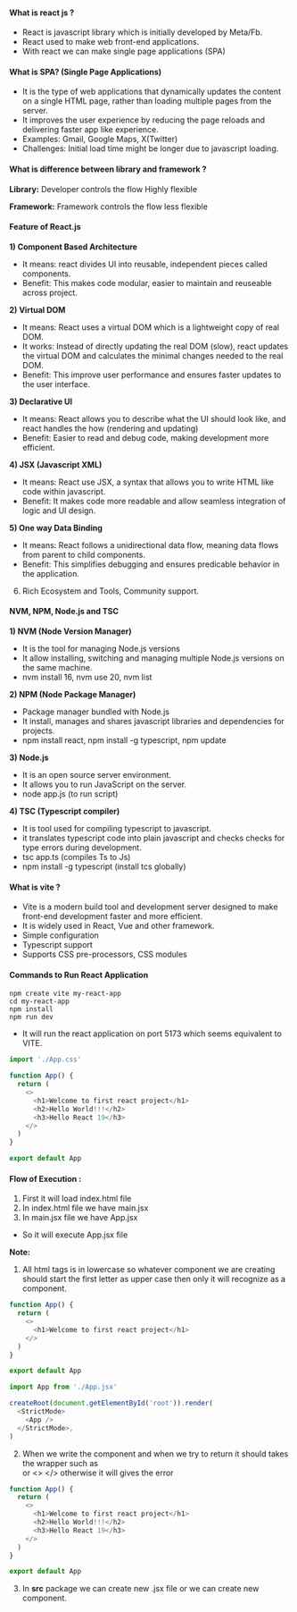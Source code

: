 #### What is react js ?
- React is javascript library which is initially developed by Meta/Fb.
- React used to make web front-end applications.
- With react we can make single page applications (SPA)

#### What is SPA? (Single Page Applications)
- It is the type of web applications that dynamically updates the content on a single HTML page, rather than loading multiple pages from the server.
- It improves the user experience by reducing the page reloads and delivering faster app like experience.
- Examples: Gmail, Google Maps, X(Twitter)
- Challenges: Initial load time might be longer due to javascript loading.

#### What is difference between library and framework ?
**Library:**
Developer controls the flow 
Highly flexible

**Framework:**
Framework controls the flow
less flexible

#### Feature of React.js
**1) Component Based Architecture**
- It means: react divides UI into reusable, independent pieces called components.
- Benefit: This makes code modular, easier to maintain and reuseable across project.

**2) Virtual DOM**
- It means: React uses a virtual DOM which is a lightweight copy of real DOM.
- It works: Instead of directly updating the real DOM (slow), react updates the virtual DOM and calculates the minimal changes needed to the real DOM.
- Benefit: This improve user performance and ensures faster updates to the user interface.

**3) Declarative UI**
- It means: React allows you to describe what the UI should look like, and react handles the how (rendering and updating)
- Benefit: Easier to read and debug code, making development more efficient.

**4) JSX (Javascript XML)**
- It means: React use JSX, a syntax that allows you to write HTML like code within javascript.
- Benefit: It makes code more readable and allow seamless integration of logic and UI design.

**5) One way Data Binding**
- It means: React follows a unidirectional data flow, meaning data flows from parent to child components.
- Benefit: This simplifies debugging and ensures predicable behavior in the application.

6) Rich Ecosystem and Tools, Community support.

#### NVM, NPM, Node.js and TSC
**1) NVM (Node Version Manager)**
- It is the tool for managing Node.js versions
- It allow installing, switching and managing multiple Node.js versions on the same machine.
- nvm install 16, nvm use 20, nvm list

**2) NPM (Node Package Manager)**
- Package manager bundled with Node.js
- It install, manages and shares javascript libraries and dependencies for projects.
- npm install react, npm install -g typescript, npm update

**3) Node.js**
- It is an open source server environment.
- It allows you to run JavaScript on the server.
- node app.js (to run script) 

**4) TSC (Typescript compiler)**
- It is tool used for compiling typescript to javascript.
- it translates typescript code into plain javascript and checks checks for type errors during development.
- tsc app.ts (compiles Ts to Js)
- npm install -g typescript (install tcs globally)

#### What is vite ?
- Vite is a modern build tool and development server designed to make front-end development faster and more efficient.
- It is widely used in React, Vue and other framework.
- Simple configuration
- Typescript support
- Supports CSS pre-processors, CSS modules
  
#### Commands to Run React Application
```
npm create vite my-react-app
cd my-react-app
npm install
npm run dev
``` 
- It will run the react application on port 5173 which seems equivalent to VITE.

```javascript
import './App.css'

function App() {
  return (
    <>
      <h1>Welcome to first react project</h1>
      <h2>Hello World!!!</h2>
      <h3>Hello React 19</h3>
    </>
  )
}

export default App

```

#### Flow of Execution :
1) First it will load index.html file
2) In index.html file we have main.jsx
3) In main.jsx file we have App.jsx
- So it will execute App.jsx file      

**Note:**
1) All html tags is in lowercase so whatever component we are creating should start the first letter as upper case then only it will recognize as a component.
```javascript
function App() {
  return (
    <>
      <h1>Welcome to first react project</h1>
    </>
  )
}

export default App

```
```javascript
import App from './App.jsx'

createRoot(document.getElementById('root')).render(
  <StrictMode>
    <App />
  </StrictMode>,
)
```

2) When we write the component and when we try to return it should takes the wrapper such as <div> </div> or <> </> otherwise it will gives the error
```javascript
function App() {
  return (
    <>
      <h1>Welcome to first react project</h1>
      <h2>Hello World!!!</h2>
      <h3>Hello React 19</h3>
    </>
  )
}

export default App

```
3) In __src__ package we can create new .jsx file or we can create new component.

